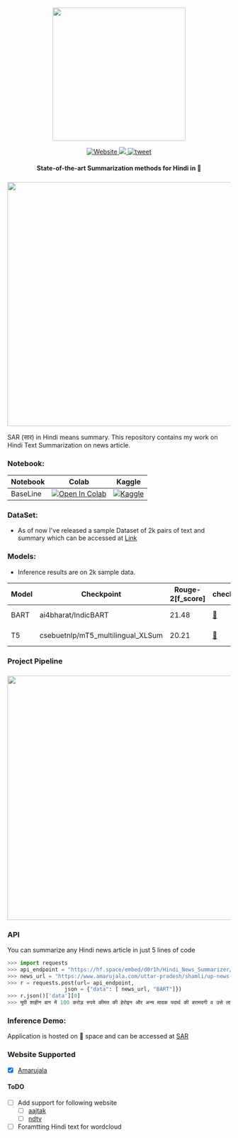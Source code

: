 <p align="center">
    <br>
    <img src="https://github.com/d0r1h/SAR/blob/main/assets/logo.png" width="300"/>
    <br>
<p>
  
<p align="center">
    <a href="https://huggingface.co/spaces/d0r1h/Hindi_News_Summarizer">
    <img alt="Website" src="https://img.shields.io/website?down_color=red&down_message=offline&up_color=yellow&up_message=online&url=https%3A%2F%2Fhuggingface.co%2Fspaces%2Fd0r1h%2FHindi_News_Summarizer">
    </a>
    <a href="https://hits.seeyoufarm.com"><img src="https://hits.seeyoufarm.com/api/count/incr/badge.svg?url=https%3A%2F%2Fgithub.com%2Fd0r1h%2FSAR&count_bg=%2379C83D&title_bg=%23555555&icon=googlenews.svg&icon_color=%23E7E7E7&title=hits&edge_flat=false"/>
    </a>
    <a href="https://twitter.com/intent/tweet?text=Checkout this awesome project for summarizing Hindi text:&url=https%3A%2F%2Fgithub.com%2Fd0r1h%2FSAR%2F">
    <img alt="tweet" src="https://img.shields.io/twitter/url?url=https%3A%2F%2Fgithub.com%2Fd0r1h%2FSAR%2F">
    </a>
  </p>
  
 <h4 align="center">
    <p>State-of-the-art Summarization methods for Hindi in 🤗 </p>
</h4>

<h3 align="center">
    <a href="https://huggingface.co/spaces/d0r1h/Hindi_News_Summarizer"><img src="https://github.com/d0r1h/SAR/blob/main/assets/sar_app.png", width="550"></a>
</h3>

SAR (सार) in Hindi means summary. This repository contains my work on Hindi Text Summarization on news article.  


### Notebook:

| Notebook | Colab | Kaggle |
| ------ | ------ | ------ |
| BaseLine | [![Open In Colab](https://colab.research.google.com/assets/colab-badge.svg)](https://colab.research.google.com/github/d0r1h/SAR/blob/main/notebooks/baseline.ipynb) | [![Kaggle](https://kaggle.com/static/images/open-in-kaggle.svg)](https://www.kaggle.com/code/undersc0re/hindi-text-summarization-baseline) |


### DataSet:

* As of now I've released a sample Dataset of 2k pairs of text and summary which can be accessed at [Link](https://github.com/d0r1h/SAR/tree/main/dataset)


### Models:

* Inference results are on 2k sample data.

|Model | Checkpoint | Rouge-2[f_score] | checkpoint_link | Inference time | 
|--- | --- | --- | --- | --- |
|BART | ai4bharat/IndicBART | 21.48 | [🤗](https://huggingface.co/ai4bharat/IndicBART) | 20min 27s |
|T5 | csebuetnlp/mT5_multilingual_XLSum | 20.21 | [🤗](https://huggingface.co/csebuetnlp/mT5_multilingual_XLSum) | 45min 54s|


### Project Pipeline

<h3 align="center">
    <img src="https://github.com/d0r1h/SAR/blob/main/assets/SAR.png", width="550"></a>
</h3>


### API

You can summarize any Hindi news article in just 5 lines of code

```python
>>> import requests
>>> api_endpoint = "https://hf.space/embed/d0r1h/Hindi_News_Summarizer/+/api/predict/"
>>> news_url = "https://www.amarujala.com/uttar-pradesh/shamli/up-news-heroin-caught-in-shaheen-bagh-of-delhi-is-connection-to-kairana-and-muzaffarnagar?src=tlh\u0026position=3"
>>> r = requests.post(url= api_endpoint, 
                  json = {"data": [ news_url, "BART"]})
>>> r.json()['data'][0]
>>> यूपी शाहीन बाग में 100 करोड़ रुपये कीमत की हेरोइन और अन्य मादक पदार्थ की बरामदगी व उसे लाने अंतर्राष्ट्रीय ड्रग्स तस्करों के गिरोह के तार शामली जिले के कस्बा कैराना और मुजफ्फरनगर से जुड़ रहे हैं। नारकोटिक्स कंट्रोल ब्यूरो एनसीबी दिल्ली की टीम ने गुरुवार को कैलाना से दो लोगों को हिरासत में
```


### Inference Demo:

Application is hosted on 🤗 space and can be accessed at [SAR](https://huggingface.co/spaces/d0r1h/Hindi_News_Summarizer)

### Website Supported

- [x] [Amarujala](https://www.amarujala.com)


#### ToDO

- [ ] Add support for following website
    - [ ] [aajtak](https://www.aajtak.in/)
    - [ ] [ndtv](https://ndtv.in/)  
- [ ] Foramtting Hindi text for wordcloud
